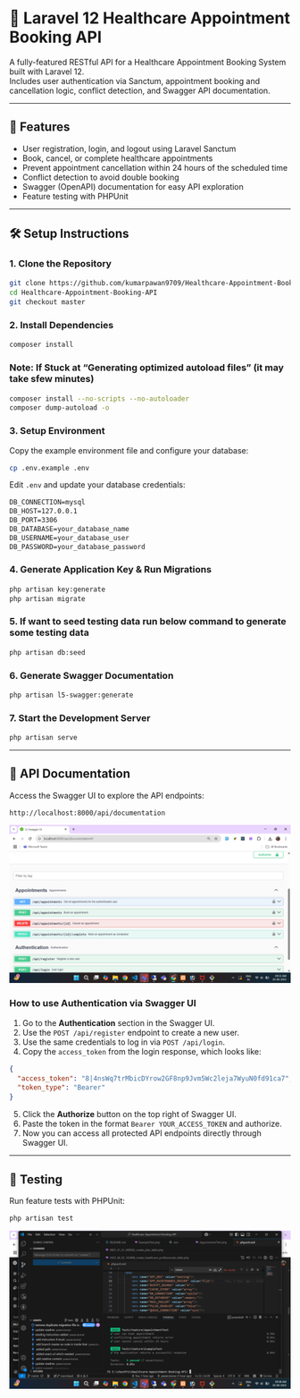 # 🏥 Laravel 12 Healthcare Appointment Booking API

A fully-featured RESTful API for a Healthcare Appointment Booking System built with Laravel 12.  
Includes user authentication via Sanctum, 
appointment booking and cancellation logic,
conflict detection, 
and Swagger API documentation.

---

## 🚀 Features

- User registration, login, and logout using Laravel Sanctum  
- Book, cancel, or complete healthcare appointments  
- Prevent appointment cancellation within 24 hours of the scheduled time  
- Conflict detection to avoid double booking  
- Swagger (OpenAPI) documentation for easy API exploration  
- Feature testing with PHPUnit  

---

## 🛠️ Setup Instructions

### 1. Clone the Repository

```bash
git clone https://github.com/kumarpawan9709/Healthcare-Appointment-Booking-API.git
cd Healthcare-Appointment-Booking-API
git checkout master

```

### 2. Install Dependencies

```bash
composer install
```
### Note: If Stuck at “Generating optimized autoload files” (it may take sfew minutes)

```bash
composer install --no-scripts --no-autoloader
composer dump-autoload -o
```

### 3. Setup Environment

Copy the example environment file and configure your database:

```bash
cp .env.example .env
```

Edit `.env` and update your database credentials:

```
DB_CONNECTION=mysql
DB_HOST=127.0.0.1
DB_PORT=3306
DB_DATABASE=your_database_name
DB_USERNAME=your_database_user
DB_PASSWORD=your_database_password
```

### 4. Generate Application Key & Run Migrations

```bash
php artisan key:generate
php artisan migrate
```
### 5. If want to seed testing data run below command to generate some testing data

```bash
php artisan db:seed
```
 
### 6. Generate Swagger Documentation

```bash
php artisan l5-swagger:generate
```

### 7. Start the Development Server

```bash
php artisan serve
```

---

## 📖 API Documentation

Access the Swagger UI to explore the API endpoints:

```
http://localhost:8000/api/documentation
```
![Documentation Image](image-2.png)

### How to use Authentication via Swagger UI

1. Go to the **Authentication** section in the Swagger UI.  
2. Use the `POST /api/register` endpoint to create a new user.  
3. Use the same credentials to log in via `POST /api/login`.  
4. Copy the `access_token` from the login response, which looks like:

```json
{
  "access_token": "8|4nsWq7trMbicDYrow2GF8np9Jvm5Wc2leja7WyuN0fd91ca7",
  "token_type": "Bearer"
}
```

5. Click the **Authorize** button on the top right of Swagger UI.  
6. Paste the token in the format `Bearer YOUR_ACCESS_TOKEN` and authorize.  
7. Now you can access all protected API endpoints directly through Swagger UI.

---

## 🧪 Testing

Run feature tests with PHPUnit:

```bash
php artisan test
```
![Testing Result: ](image.png)

 
